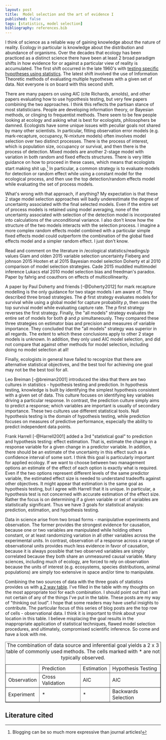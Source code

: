 ```yaml
--- 
layout: post 
title:  Model selection and the art of evidence I 
published: false 
tags: [statistics, model selection] 
bibliography: references.bib
---
```



I think of science as a reliable way of gaining knowledge about the nature of reality. Ecology in particular is knowledge about the distribution and abundance of organisms. Over the decades that ecology has been practiced as a distinct science there have been at least 2 broad paradigm shifts in how evidence for or against a particular view of reality is accumulated. The first shift occurred in the late 1960's with [testing specific hypotheses using statistics][therevolution]. The latest shift involved the use of Information Theoretic methods of evaluating multiple hypotheses with a given set of data. Not everyone is on board with this second shift. 

There are many papers on using AIC (cite Richards, arnolds), and other papers evaluating how to use hypothesis testing, but very few papers combining the two approaches. I think this reflects the partisan stance of most statisticians. People are developing information theory, or Bayesian methods, or clinging to frequentist methods. There seem to be few people looking at ecology and asking what is best for ecologists, philosophers be damned. Ecologists have some unique issues with peculiar goals not shared by many other scientists. In particular, fitting observation error models (e.g. mark-recapture, occupancy, N-mixture models) often involves model selection over two distinct processes. There is the process of interest, which is population size, occupancy or survival, and then there is the process of detection. Mixed models are another 2-stage model with variation in both random and fixed effects structures. There is very little guidance on how to proceed in these cases, which means that ecologists start making shit up.[^aside] In particular, a common strategy is to evaluate models for detection or random effect while using a constant model for the ecological process, and then use the top detection/random effects model while evaluating the set of process models. 

What's wrong with that approach, if anything? My expectation is that these 2 stage model selection approaches will badly underestimate the degree of uncertainty associated with the final selected models. Even if the entire set of process models is retained using model averaging, none of the uncertainty associated with selection of the detection model is incorporated into calculations of the unconditional variance. I also don't know how the structure of the two models interacts with the selection process. I imagine a more complex random effects model combined with a particular simple fixed effects model could outperform the combination of the global fixed effects model and a simpler random effect. I just don't know. 

[^aside]: Blogging can be so much more expressive than journal articles! 

Read and comment on the literature in /ecological statistics/readings/p values
Giam and olden 2015 variable selection uncertainty
Fieberg and johnson 2015
Hooten et al 2015 Bayesian model selection 
Doherty et al 2010 comparison of model selection strategies.
Cade 2015 muddled multimodel inference
Lukacs etal 2010 model selection bias and freedman's paradox.
Paper by fahrig and coauthors on effects of multicollinearity.

A paper by Paul Doherty and friends [-@Doherty2012] for mark recapture modelling is the only guidance for two stage models I am aware of. They described three broad strategies. The $\phi$ first strategy evaluates models for survival while using a global model for capture probability $p$, then uses the top survival model while evaluating capture rate. The $p$ first strategy reverses the first strategy. Finally, the "all models" strategy evaluates the entire set of models for both $\phi$ and $p$ simultaneously. They compared these three strategies on estimator bias and precision and measures of variable importance. They concluded that the "all models" strategy was superior in all regards. The extent to which these conclusions apply to other 2 stage models is unknown. In addition, they only used AIC model selection, and did not compare that against other methods for model selection, including doing no model selection at all! 

Finally, ecologists in general have failed to recognize that there are alternative statistical objectives, and the best tool for achieving one goal may not be the best tool for all.

[therevolution]: https://dynamicecology.wordpress.com/2016/05/23/making-modern-ecology-mercer-award-winners-during-the-1950s-and-1960s/

Leo Breiman [-@breiman2001] introduced the idea that there are two cultures in statistics - hypothesis testing and prediction. In hypothesis testing, knowledge is built by identifying the simplest hypothesis consistent with a given set of data. This culture focuses on identifying key variables driving a particular response. In contrast, the prediction culture simply aims to predict a response; which variables are important is usually of secondary importance. These two cultures use different statistical tools. Null hypothesis testing is the domain of hypothesis testing, while prediction focuses on measures of predictive performance, especially the ability to predict independent data points. 

Frank Harrell [-@Harrell2001] added a 3rd "statistical goal" to prediction and hypothesis testing: effect estimation. That is, estimate the change in a response variable for a given change in a predictor variable. In addition, there should be an estimate of the uncertainty in this effect such as a confidence interval of some sort. I think this goal is particularly important for applied ecology. If we want to choose between two management options an estimate of the effect of each option is exactly what is required. Even if the two options represent different levels of the same predictor variable, the estimated effect size is needed to understand tradeoffs against other objectives. It might appear that estimation is the same goal as hypothesis testing, but I agree with Harrell that it is unique. In particular, a hypothesis test is not concerned with accurate estimation of the effect size. Rather the focus is on determining if a given variable or set of variables are statistically significant. Thus we have 3 goals for statistical analysis: prediction, estimation, and hypothesis testing.

Data in science arise from two broad forms - manipulative experiments and observation. The former provides the strongest evidence for causation, because one or two variables are manipulated while holding others constant, or at least randomizing variation in all other variables across the experimental units. In contrast, observation of a response across a range of observational units provides much less evidence in favor of causation, because it is always possible that two observed variables are simply correlated because they both share an unmeasured causal variable. Many sciences, including much of ecology, are forced to rely on observation because the units of interest (e.g. ecosystems, species distributions, animal populations) are simply too extensive in space and/or time to manipulate. 

Combining the two sources of data with the three goals of statistics provides us with [a 2 way table](#typology). I've filled in the table with my thoughts on the most appropriate tool for each combination. I should point out that I am not certain of any of the things I've put in the table. These posts are my way of "thinking out loud". I hope that some readers may have useful insights to contribute. 
The particular focus of this series of blog posts are the top row of cells - observational data. I think it is important to think about your location in this table. I believe misplacing the goal results in the inappropriate application of statistical techniques, flawed model selection procedures, and ultimately, compromised scientific inference. So come and have a look with me.

<!-- html table generated in R 3.3.2 by xtable 1.7-4 package -->
<!-- Mon Jan 16 08:05:11 2017 -->
<table border=1>
<caption align="top"> The combination of data source and inferential goal yields a 2 x 3 table of commonly used methods. The cells marked with * are not typically observed. </caption>
  <tr> <td>   </td> <td> Prediction </td> <td> Estimation </td> <td> Hypothesis Testing </td> </tr>
   <tr> <td> Observation </td> <td> Cross Validation </td> <td> AIC </td> <td> AIC </td> </tr>
  <tr> <td> Experiment </td> <td> * </td> <td> * </td> <td> Backwards Selection </td> </tr>
   </table>



[^allthecode]: All the code for this post, including that not shown, [can be found here](https::/github.com/atyre2/atyre2.github.io/blob/master/_drafts/model-selection-intro.Rmd).

## Literature cited
